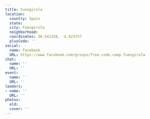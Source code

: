 ```yaml
---
title: Fuengirola
location:
  country: Spain
  state: 
  city: Fuengirola
  neighborhood: 
  coordinates: 36.541358, -4.623757
  plusCode: ''
social:
  name: Facebook
  URL: https://www.facebook.com/groups/free.code.camp.fuengirola
chat:
  name: ''
  URL: ''
event:
  name: ''
  URL: ''
leaders:
- name: ''
  URL: ''
photos:
  old: 
  cover: ''
---
```

